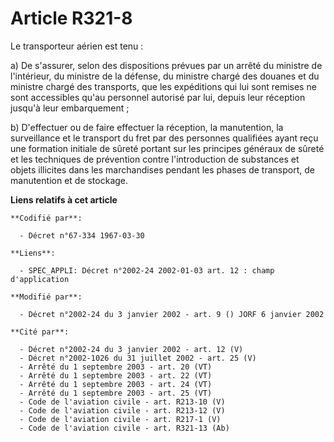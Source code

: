 # Article R321-8

Le transporteur aérien est tenu :

a) De s'assurer, selon des dispositions prévues par un arrêté du ministre de l'intérieur, du ministre de la défense, du
ministre chargé des douanes et du ministre chargé des transports, que les expéditions qui lui sont remises ne sont
accessibles qu'au personnel autorisé par lui, depuis leur réception jusqu'à leur embarquement ;

b) D'effectuer ou de faire effectuer la réception, la manutention, la surveillance et le transport du fret par des personnes
qualifiées ayant reçu une formation initiale de sûreté portant sur les principes généraux de sûreté et les techniques de
prévention contre l'introduction de substances et objets illicites dans les marchandises pendant les phases de transport, de
manutention et de stockage.

**Liens relatifs à cet article**

	**Codifié par**:

	  - Décret n°67-334 1967-03-30

	**Liens**:

	  - SPEC_APPLI: Décret n°2002-24 2002-01-03 art. 12 : champ d'application

	**Modifié par**:

	  - Décret n°2002-24 du 3 janvier 2002 - art. 9 () JORF 6 janvier 2002

	**Cité par**:

	  - Décret n°2002-24 du 3 janvier 2002 - art. 12 (V)
	  - Décret n°2002-1026 du 31 juillet 2002 - art. 25 (V)
	  - Arrêté du 1 septembre 2003 - art. 20 (VT)
	  - Arrêté du 1 septembre 2003 - art. 22 (VT)
	  - Arrêté du 1 septembre 2003 - art. 24 (VT)
	  - Arrêté du 1 septembre 2003 - art. 25 (VT)
	  - Code de l'aviation civile - art. R213-10 (V)
	  - Code de l'aviation civile - art. R213-12 (V)
	  - Code de l'aviation civile - art. R217-1 (V)
	  - Code de l'aviation civile - art. R321-13 (Ab)
